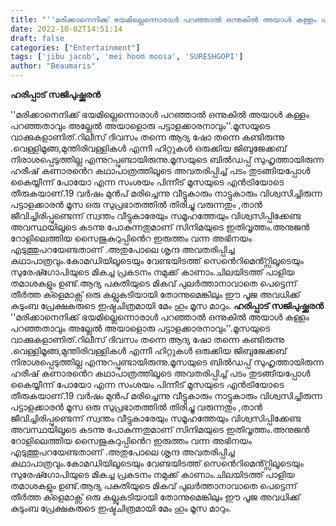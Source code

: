 ```yaml
---
title: "''മരിക്കാനെനിക്ക് ഭയമില്ലെന്നൊരാൾ പറഞ്ഞാൽ ഒന്നുകിൽ അയാൾ കള്ളം പറഞ്ഞതാവും അല്ലേൽ അയാളൊരു പട്ടാളക്കാരനാവും''"
date: 2022-10-02T14:51:14
draft: false
categories: ["Entertainment"]
tags: ['jibu jacob', 'mei hoom moosa', 'SURESHGOPI']
author: "Beaumaris"
---
```


<strong>ഹരിപ്പാട് സജിപുഷ്ക്കരൻ</strong>

''മരിക്കാനെനിക്ക് ഭയമില്ലെന്നൊരാൾ പറഞ്ഞാൽ ഒന്നുകിൽ അയാൾ കള്ളം പറഞ്ഞതാവും അല്ലേൽ അയാളൊരു പട്ടാളക്കാരനാവും''.മൂസയുടെ വാക്കുകളാണിത്.റിലീസ് ദിവസം തന്നെ ആദ്യ ഷോ തന്നെ കണ്ടിരുന്നു .വെള്ളിമൂങ്ങ,മുന്തിരിവള്ളികൾ എന്നീ ഹിറ്റുകൾ ഒരുക്കിയ ജിബുജേക്കബ് നിരാശപ്പെടുത്തില്ല എന്നുറപ്പുണ്ടായിരുന്നു.മൂസയുടെ ബിൽഡപ്പ് സുഹൃത്തായിരുന്ന ഹരീഷ് കണാരൻെറ കഥാപാത്രത്തിലൂടെ അവതരിപ്പിച്ച് പടം തുടങ്ങിയപ്പോൾ കെെയ്യീന്ന് പോയോ എന്ന സംശയം പിന്നീട് മൂസയുടെ എൻട്രിയോടെ തീരുകയാണ്.19 വർഷം മുൻപ് മരിച്ചെന്നു വീട്ടുകാരും നാട്ടുകാരും വിശ്വസിച്ചിരുന്ന പട്ടാളക്കാരൻ മൂസ ഒരു സുപ്രഭാതത്തിൽ തിരിച്ചു വരുന്നതും ,താൻ ജീവിച്ചിരിപ്പുണ്ടെന്ന് സ്വന്തം വീട്ടുകാരേയും സമൂഹത്തേയും വിശ്വസിപ്പിക്കേണ്ട അവസ്ഥയിലൂടെ കടന്നു പോകുന്നതുമാണ് സിനിമയുടെ ഇതിവൃത്തം.അനുജൻ റോളിലെത്തിയ സെെജുകുറുപ്പിൻെറ ഇരുത്തം വന്ന അഭിനയം എടുത്തുപറയേണ്ടതാണ് .അതുപോലെ ശൃന്ദ അവതരിപ്പിച്ച കഥാപാത്രവും.കോമഡിയിലൂടെയും വേണ്ടയിടത്ത് സെൻെറിമെൻ്റ്സിലൂടെയും സുരേഷ്ഗോപിയുടെ മികച്ച പ്രകടനം നമുക്ക് കാണാം.ചിലയിടത്ത് പാളിയ തമാശകളും ഉണ്ട്.ആദ്യ പകുതിയുടെ മികവ് പുലർത്താനാവാതെ പെട്ടെന്ന് തീർത്ത ക്ളെമാക്സ് ഒരു കല്ലുകടിയായി തോന്നുമെങ്കിലും ഈ പൂജ അവധിക്ക് കുടുംബ പ്രേക്ഷകരുടെ ഇഷ്ടചിത്രമായി മേം ഹും മൂസ മാറും.
**ഹരിപ്പാട് സജിപുഷ്ക്കരൻ** ''മരിക്കാനെനിക്ക് ഭയമില്ലെന്നൊരാൾ പറഞ്ഞാൽ ഒന്നുകിൽ അയാൾ കള്ളം പറഞ്ഞതാവും അല്ലേൽ അയാളൊരു പട്ടാളക്കാരനാവും''.മൂസയുടെ വാക്കുകളാണിത്.റിലീസ് ദിവസം തന്നെ ആദ്യ ഷോ തന്നെ കണ്ടിരുന്നു .വെള്ളിമൂങ്ങ,മുന്തിരിവള്ളികൾ എന്നീ ഹിറ്റുകൾ ഒരുക്കിയ ജിബുജേക്കബ് നിരാശപ്പെടുത്തില്ല എന്നുറപ്പുണ്ടായിരുന്നു.മൂസയുടെ ബിൽഡപ്പ് സുഹൃത്തായിരുന്ന ഹരീഷ് കണാരൻെറ കഥാപാത്രത്തിലൂടെ അവതരിപ്പിച്ച് പടം തുടങ്ങിയപ്പോൾ കെെയ്യീന്ന് പോയോ എന്ന സംശയം പിന്നീട് മൂസയുടെ എൻട്രിയോടെ തീരുകയാണ്.19 വർഷം മുൻപ് മരിച്ചെന്നു വീട്ടുകാരും നാട്ടുകാരും വിശ്വസിച്ചിരുന്ന പട്ടാളക്കാരൻ മൂസ ഒരു സുപ്രഭാതത്തിൽ തിരിച്ചു വരുന്നതും ,താൻ ജീവിച്ചിരിപ്പുണ്ടെന്ന് സ്വന്തം വീട്ടുകാരേയും സമൂഹത്തേയും വിശ്വസിപ്പിക്കേണ്ട അവസ്ഥയിലൂടെ കടന്നു പോകുന്നതുമാണ് സിനിമയുടെ ഇതിവൃത്തം.അനുജൻ റോളിലെത്തിയ സെെജുകുറുപ്പിൻെറ ഇരുത്തം വന്ന അഭിനയം എടുത്തുപറയേണ്ടതാണ് .അതുപോലെ ശൃന്ദ അവതരിപ്പിച്ച കഥാപാത്രവും.കോമഡിയിലൂടെയും വേണ്ടയിടത്ത് സെൻെറിമെൻ്റ്സിലൂടെയും സുരേഷ്ഗോപിയുടെ മികച്ച പ്രകടനം നമുക്ക് കാണാം.ചിലയിടത്ത് പാളിയ തമാശകളും ഉണ്ട്.ആദ്യ പകുതിയുടെ മികവ് പുലർത്താനാവാതെ പെട്ടെന്ന് തീർത്ത ക്ളെമാക്സ് ഒരു കല്ലുകടിയായി തോന്നുമെങ്കിലും ഈ പൂജ അവധിക്ക് കുടുംബ പ്രേക്ഷകരുടെ ഇഷ്ടചിത്രമായി മേം ഹും മൂസ മാറും.

